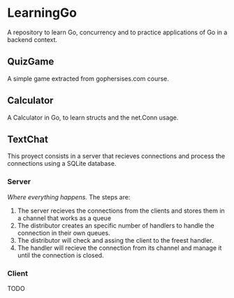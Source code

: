 # LearningGo
A repository to learn Go, concurrency and to practice applications of Go in a backend context.
## QuizGame
A simple game extracted from gophersises.com course.

## Calculator
A Calculator in Go, to learn structs and the net.Conn usage.

## TextChat
This proyect consists in a server that recieves connections and process the connections using a SQLite database.

### Server
*Where everything happens.* The steps are:
1. The server recieves the connections from the clients and stores them in a channel that works as a queue
2. The distributor creates an specific number of handlers to handle the connection in their own queues.
3. The distributor will check and assing the client to the freest handler.
4. The handler will recieve the connection from its channel and manage it until the connection is closed.

### Client
TODO
